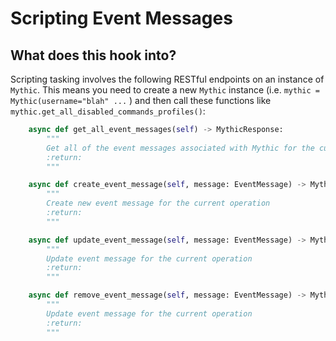# Scripting Event Messages

## What does this hook into?

Scripting tasking involves the following RESTful endpoints on an instance of `Mythic`. This means you need to create a new `Mythic` instance (i.e. `mythic = Mythic(username="blah" ...` ) and then call these functions like `mythic.get_all_disabled_commands_profiles()`:

```python
    async def get_all_event_messages(self) -> MythicResponse:
        """
        Get all of the event messages associated with Mythic for the current operation that are not deleted
        :return:
        """

    async def create_event_message(self, message: EventMessage) -> MythicResponse:
        """
        Create new event message for the current operation
        :return:
        """

    async def update_event_message(self, message: EventMessage) -> MythicResponse:
        """
        Update event message for the current operation
        :return:
        """

    async def remove_event_message(self, message: EventMessage) -> MythicResponse:
        """
        Update event message for the current operation
        :return:
        """
```

